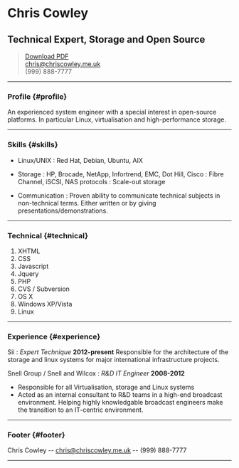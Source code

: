 # Chris Cowley
## Technical Expert, Storage and Open Source

> [Download PDF](resume.pdf)  
> [chris@chriscowley.me.uk](chris@chriscowley.me.uk)  
> (999) 888-7777

------

### Profile {#profile}

An experienced system engineer with a special interest in open-source platforms. In particular Linux, virtualisation and high-performance storage. 

------

### Skills {#skills}

* Linux/UNIX
  : Red Hat, Debian, Ubuntu, AIX

* Storage
  : HP, Brocade, NetApp, Infortrend, EMC, Dot Hill, Cisco
  : Fibre Channel, iSCSI, NAS protocols
  : Scale-out storage

* Communication
  : Proven ability to communicate technical subjects in non-technical terms. Either written or by giving presentations/demonstrations.

-------

### Technical {#technical}

1. XHTML
1. CSS
1. Javascript
1. Jquery
1. PHP
1. CVS / Subversion
1. OS X
1. Windows XP/Vista
1. Linux

------

### Experience {#experience}

Sii
: *Expert Technique*
  __2012-present__
  Responsible for the architecture of the storage and linux systems for major international infrastructure projects.

Snell Group / Snell and Wilcox
: *R&D IT Engineer*
  __2008-2012__
  -  Responsible for all Virtualisation, storage and Linux systems
  -  Acted as an internal consultant to R&D teams in a high-end broadcast environment. Helping highly knowledgable broadcast engineers make the transition to an IT-centric environment.

------

### Footer {#footer}

Chris Cowley -- [chris@chriscowley.me.uk](chris@chriscowley.me.uk) -- (999) 888-7777

------
